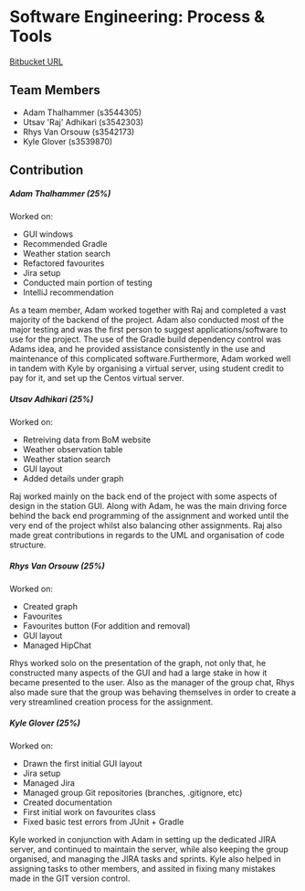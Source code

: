 # Software Engineering: Process & Tools

[Bitbucket URL](https://bitbucket.org/chocvanilla/weather-app)

## Team Members

 - Adam Thalhammer (s3544305)
 - Utsav 'Raj' Adhikari (s3542303)
 - Rhys Van Orsouw (s3542173)
 - Kyle Glover (s3539870)
 
## Contribution
##### Adam Thalhammer (25%)
Worked on:

- GUI windows
- Recommended Gradle
- Weather station search
- Refactored favourites
- Jira setup
- Conducted main portion of testing
- IntelliJ recommendation
 
As a team member, Adam worked together with Raj and completed a vast majority of the backend of the project. Adam also
conducted most of the major testing and was the first person to suggest applications/software to use for the project.
The use of the Gradle build dependency control was Adams idea, and he provided assistance consistently in the use and
maintenance of this complicated software.Furthermore, Adam worked well in tandem with Kyle by organising a virtual
server, using student credit to pay for it, and set up the Centos virtual server.

##### Utsav Adhikari (25%)
Worked on:

- Retreiving data from BoM website
- Weather observation table
- Weather station search
- GUI layout
- Added details under graph

Raj worked mainly on the back end of the project with some aspects of design in the station GUI. Along with Adam, he
was the main driving force behind the back end programming of the assignment and worked until the very end of the
project whilst also balancing other assignments. Raj also made great contributions in regards to the UML and
organisation of code structure.
 
##### Rhys Van Orsouw (25%)
Worked on:

- Created graph
- Favourites
- Favourites button (For addition and removal)
- GUI layout
- Managed HipChat

Rhys worked solo on the presentation of the graph, not only that, he constructed many aspects of the GUI and had a large
stake in how it became presented to the user. Also as the manager of the group chat, Rhys also made sure that the group
was behaving themselves in order to create a very streamlined creation process for the assignment.
 
##### Kyle Glover (25%)
Worked on:

- Drawn the first initial GUI layout
- Jira setup
- Managed Jira
- Managed group Git repositories (branches, .gitignore, etc)
- Created documentation
- First initial work on favourites class
- Fixed basic test errors from JUnit + Gradle

Kyle worked in conjunction with Adam in setting up the dedicated JIRA server, and continued to maintain the server,
while also keeping the group organised, and managing the JIRA tasks and sprints. Kyle also helped in assigning tasks to
other members, and assited in fixing many mistakes made in the GIT version control.